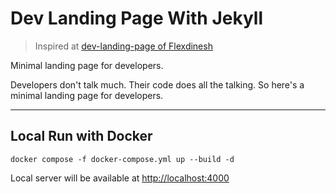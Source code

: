 # Dev Landing Page With Jekyll

> Inspired at [dev-landing-page of Flexdinesh](https://github.com/flexdinesh/dev-landing-page)

Minimal landing page for developers.

Developers don't talk much. Their code does all the talking. So here's a minimal landing page for developers.

---

## Local Run with Docker

```SHELL
docker compose -f docker-compose.yml up --build -d

```

Local server will be available at [http://localhost:4000](http://localhost:4000)
